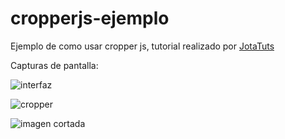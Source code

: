 # cropperjs-ejemplo
<p>Ejemplo de como usar cropper js, tutorial realizado por <a href="https://www.youtube.com/user/jj43ist?sub_confirmation=1" target="_blank">JotaTuts</a></p>
<p>Capturas de pantalla:</p>
<p>
  <img src="https://www.mediafire.com/convkey/fb89/ly0dzbrpsf454dc9g.jpg" alt="interfaz">
</p>
<p>
  <img src="https://www.mediafire.com/convkey/ce35/ykpm4qpt9m6jp7i9g.jpg" alt="cropper">
</p>
<p>
  <img src="https://www.mediafire.com/convkey/3a94/rk7svqwumfefk5j9g.jpg" alt="imagen cortada"
</p>
